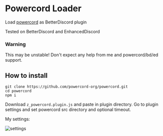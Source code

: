 # Powercord Loader
Load [powercord](https://github.com/powercord-org/powercord) as BetterDiscord plugin

Tested on BetterDiscord and EnhancedDiscord

### Warning
This may be unstable! Don't expect any help from me and powercord/bd/ed support.

## How to install
```
git clone https://github.com/powercord-org/powercord.git
cd powercord
npm i
```

Download `z_powercord.plugin.js` and paste in plugin directory.
Go to plugin settings and set powercord src directory and optional timeout.

My settings:

![settings](https://i.imgur.com/RSbyEkp.png)